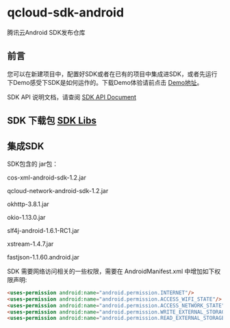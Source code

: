 # qcloud-sdk-android
腾讯云Android SDK发布仓库

## 前言  
您可以在新建项目中，配置好SDK或者在已有的项目中集成进SDK，或者先运行下Demo感受下SDK是如何运作的。下载Demo体验请前点击  [Demo地址](https://github.com/tencentyun/qcloud-sdk-android-samples.git)。  

SDK API 说明文档，请查阅 [SDK API Document](https://github.com/tencentyun/qcloud-sdk-android/blob/master/COS_XML_Android_SDK.md)

## SDK 下载包 [SDK Libs](https://github.com/tencentyun/qcloud-sdk-android/releases)

## 集成SDK

SDK包含的 jar包：

cos-xml-android-sdk-1.2.jar

qcloud-network-android-sdk-1.2.jar

okhttp-3.8.1.jar

okio-1.13.0.jar

slf4j-android-1.6.1-RC1.jar

xstream-1.4.7.jar

fastjson-1.1.60.android.jar

SDK 需要网络访问相关的一些权限，需要在 AndroidManifest.xml 中增加如下权限声明:
```html
<uses-permission android:name="android.permission.INTERNET"/>
<uses-permission android:name="android.permission.ACCESS_WIFI_STATE"/>
<uses-permission android:name="android.permission.ACCESS_NETWORK_STATE"/>
<uses-permission android:name="android.permission.WRITE_EXTERNAL_STORAGE" />
<uses-permission android:name="android.permission.READ_EXTERNAL_STORAGE"/>
```
